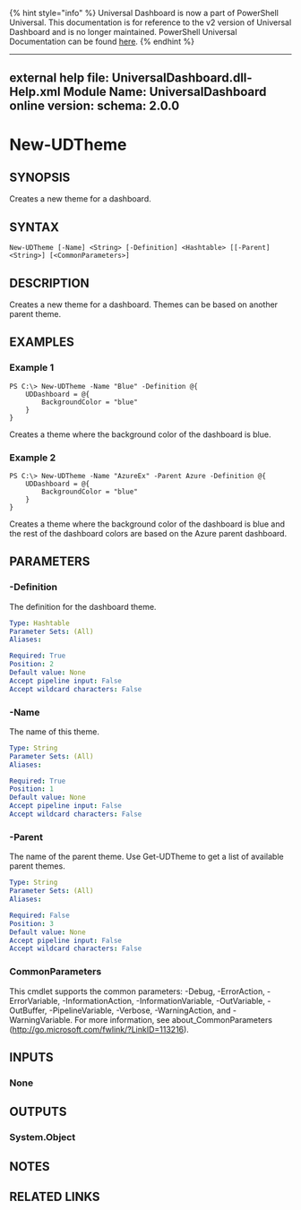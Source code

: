 ﻿{% hint style="info" %}
Universal Dashboard is now a part of PowerShell Universal. This documentation is for reference to the v2 version of Universal Dashboard and is no longer maintained. PowerShell Universal Documentation can be found [here](https://docs.ironmansoftware.com).
{% endhint %}


---
external help file: UniversalDashboard.dll-Help.xml
Module Name: UniversalDashboard
online version: 
schema: 2.0.0
---

# New-UDTheme

## SYNOPSIS
Creates a new theme for a dashboard.

## SYNTAX

```
New-UDTheme [-Name] <String> [-Definition] <Hashtable> [[-Parent] <String>] [<CommonParameters>]
```

## DESCRIPTION
Creates a new theme for a dashboard. Themes can be based on another parent theme.

## EXAMPLES

### Example 1
```
PS C:\> New-UDTheme -Name "Blue" -Definition @{
    UDDashboard = @{
        BackgroundColor = "blue"
    }
}
```

Creates a theme where the background color of the dashboard is blue.

### Example 2
```
PS C:\> New-UDTheme -Name "AzureEx" -Parent Azure -Definition @{
    UDDashboard = @{
        BackgroundColor = "blue"
    }
}
```

Creates a theme where the background color of the dashboard is blue and the rest of the dashboard colors are based on the Azure parent dashboard.

## PARAMETERS

### -Definition
The definition for the dashboard theme.

```yaml
Type: Hashtable
Parameter Sets: (All)
Aliases: 

Required: True
Position: 2
Default value: None
Accept pipeline input: False
Accept wildcard characters: False
```

### -Name
The name of this theme.

```yaml
Type: String
Parameter Sets: (All)
Aliases: 

Required: True
Position: 1
Default value: None
Accept pipeline input: False
Accept wildcard characters: False
```

### -Parent
The name of the parent theme. Use Get-UDTheme to get a list of available parent themes.

```yaml
Type: String
Parameter Sets: (All)
Aliases: 

Required: False
Position: 3
Default value: None
Accept pipeline input: False
Accept wildcard characters: False
```

### CommonParameters
This cmdlet supports the common parameters: -Debug, -ErrorAction, -ErrorVariable, -InformationAction, -InformationVariable, -OutVariable, -OutBuffer, -PipelineVariable, -Verbose, -WarningAction, and -WarningVariable. For more information, see about_CommonParameters (http://go.microsoft.com/fwlink/?LinkID=113216).

## INPUTS

### None

## OUTPUTS

### System.Object

## NOTES

## RELATED LINKS



